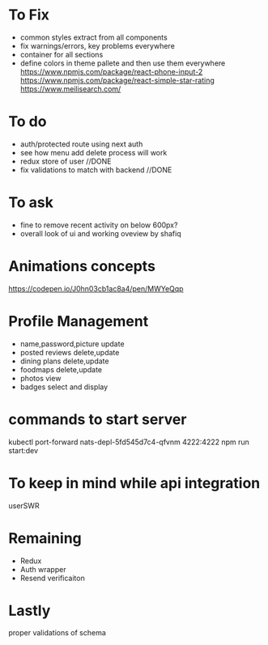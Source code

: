 # To Fix

- common styles extract from all components
- fix warnings/errors, key problems everywhere
- container for all sections
- define colors in theme pallete and then use them everywhere
  https://www.npmjs.com/package/react-phone-input-2
  https://www.npmjs.com/package/react-simple-star-rating
  https://www.meilisearch.com/

# To do

- auth/protected route using next auth
- see how menu add delete process will work
- redux store of user //DONE
- fix validations to match with backend //DONE

# To ask

- fine to remove recent activity on below 600px?
- overall look of ui and working oveview by shafiq

# Animations concepts

https://codepen.io/J0hn03cb1ac8a4/pen/MWYeQqp

# Profile Management

- name,password,picture update
- posted reviews delete,update
- dining plans delete,update
- foodmaps delete,update
- photos view
- badges select and display

# commands to start server

kubectl port-forward nats-depl-5fd545d7c4-qfvnm 4222:4222
npm run start:dev

# To keep in mind while api integration

userSWR

# Remaining
- Redux 
- Auth wrapper
- Resend verificaiton

# Lastly
proper validations of schema
